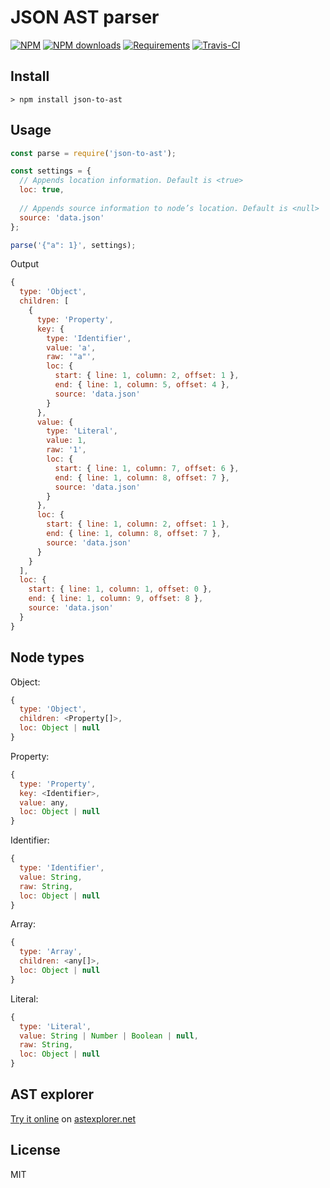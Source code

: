 [npm-icon]:           https://img.shields.io/npm/v/json-to-ast.svg
[npm-downloads-icon]: https://img.shields.io/npm/dm/json-to-ast.svg
[npm-url]:            https://www.npmjs.com/package/json-to-ast

[node-versions-icon]: https://img.shields.io/node/v/json-to-ast.svg
[node-url]:           https://nodejs.org

[test-icon]:          https://travis-ci.org/vtrushin/json-to-ast.svg?branch=master
[test-url]:           https://travis-ci.org/vtrushin/json-to-ast

[coverage-icon]:      https://coveralls.io/repos/github/vtrushin/json-to-ast/badge.svg?branch=master
[coverage-url]:       https://coveralls.io/github/vtrushin/json-to-ast?branch=master

# JSON AST parser

[![NPM][npm-icon]][npm-url]
[![NPM downloads][npm-downloads-icon]][npm-url]
[![Requirements][node-versions-icon]][node-url]
[![Travis-CI][test-icon]][test-url]

## Install
```
> npm install json-to-ast
```

## Usage

```js
const parse = require('json-to-ast');

const settings = {
  // Appends location information. Default is <true>
  loc: true,
  
  // Appends source information to node’s location. Default is <null>
  source: 'data.json' 
};

parse('{"a": 1}', settings);
```

Output
```js
{
  type: 'Object',
  children: [
    {
      type: 'Property',
      key: {
        type: 'Identifier',
        value: 'a',
        raw: '"a"',
        loc: {
          start: { line: 1, column: 2, offset: 1 },
          end: { line: 1, column: 5, offset: 4 },
          source: 'data.json'
        }
      },
      value: {
        type: 'Literal',
        value: 1,
        raw: '1',
        loc: {
          start: { line: 1, column: 7, offset: 6 },
          end: { line: 1, column: 8, offset: 7 },
          source: 'data.json'
        }
      },
      loc: {
        start: { line: 1, column: 2, offset: 1 },
        end: { line: 1, column: 8, offset: 7 },
        source: 'data.json'
      }
    }
  ],
  loc: {
    start: { line: 1, column: 1, offset: 0 },
    end: { line: 1, column: 9, offset: 8 },
    source: 'data.json'
  }
}
```

## Node types

Object:
```js
{
  type: 'Object',
  children: <Property[]>,
  loc: Object | null
}
```

Property:
```js
{
  type: 'Property',
  key: <Identifier>,
  value: any,
  loc: Object | null
}
```

Identifier:
```js
{
  type: 'Identifier',
  value: String,
  raw: String,
  loc: Object | null
}
```

Array:
```js
{
  type: 'Array',
  children: <any[]>,
  loc: Object | null
}
```

Literal:
```js
{
  type: 'Literal',
  value: String | Number | Boolean | null,
  raw: String,
  loc: Object | null
}
```

## AST explorer
[Try it online](https://astexplorer.net/#/gist/6e328cf76a27ca85e552c9cb583cdd74/1077c8842337972509a29bc9063d17bf90a1a492) on [astexplorer.net](https://astexplorer.net/)

## License
MIT
